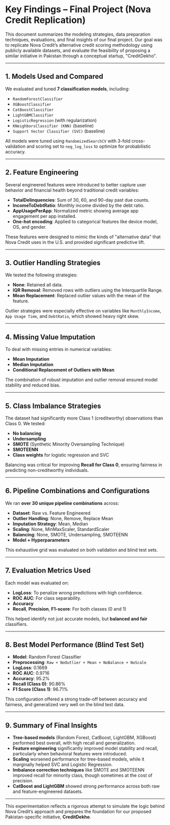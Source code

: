 
# Key Findings – Final Project (Nova Credit Replication)

This document summarizes the modeling strategies, data preparation techniques, evaluations, and final insights of our final project. Our goal was to replicate Nova Credit’s alternative credit scoring methodology using publicly available datasets, and evaluate the feasibility of proposing a similar initiative in Pakistan through a conceptual startup, "CreditDekho".

---

## 1. Models Used and Compared

We evaluated and tuned **7 classification models**, including:

- `RandomForestClassifier`
- `XGBoostClassifier`
- `CatBoostClassifier`
- `LightGBMClassifier`
- `LogisticRegression` (with regularization)
- `KNeighborsClassifier (KNN)` (baseline)
- `Support Vector Classifier (SVC)` (baseline)

All models were tuned using `RandomizedSearchCV` with 3-fold cross-validation and scoring set to `neg_log_loss` to optimize for probabilistic accuracy.

---

## 2. Feature Engineering

Several engineered features were introduced to better capture user behavior and financial health beyond traditional credit variables:

- **TotalDelinquencies**: Sum of 30, 60, and 90-day past due counts.
- **IncomeToDebtRatio**: Monthly income divided by the debt ratio.
- **AppUsagePerApp**: Normalized metric showing average app engagement per app installed.
- **One-hot encoding**: Applied to categorical features like device model, OS, and gender.

These features were designed to mimic the kinds of "alternative data" that Nova Credit uses in the U.S. and provided significant predictive lift.

---

## 3. Outlier Handling Strategies

We tested the following strategies:

- **None**: Retained all data.
- **IQR Removal**: Removed rows with outliers using the Interquartile Range.
- **Mean Replacement**: Replaced outlier values with the mean of the feature.

Outlier strategies were especially effective on variables like `MonthlyIncome`, `App Usage Time`, and `DebtRatio`, which showed heavy right skew.

---

## 4. Missing Value Imputation

To deal with missing entries in numerical variables:

- **Mean Imputation**
- **Median Imputation**
- **Conditional Replacement of Outliers with Mean**

The combination of robust imputation and outlier removal ensured model stability and reduced bias.

---

## 5. Class Imbalance Strategies

The dataset had significantly more Class 1 (creditworthy) observations than Class 0. We tested:

- **No balancing**
- **Undersampling**
- **SMOTE** (Synthetic Minority Oversampling Technique)
- **SMOTEENN**
- **Class weights** for logistic regression and SVC

Balancing was critical for improving **Recall for Class 0**, ensuring fairness in predicting non-creditworthy individuals.

---

## 6. Pipeline Combinations and Configurations

We ran **over 30 unique pipeline combinations** across:

- **Dataset**: Raw vs. Feature Engineered
- **Outlier Handling**: None, Remove, Replace Mean
- **Imputation Strategy**: Mean, Median
- **Scaling**: None, MinMaxScaler, StandardScaler
- **Balancing**: None, SMOTE, Undersampling, SMOTEENN
- **Model + Hyperparameters**

This exhaustive grid was evaluated on both validation and blind test sets.

---

## 7. Evaluation Metrics Used

Each model was evaluated on:

- **LogLoss**: To penalize wrong predictions with high confidence.
- **ROC AUC**: For class separability.
- **Accuracy**
- **Recall**, **Precision**, **F1-score**: For both classes (0 and 1)

This helped identify not just accurate models, but **balanced and fair** classifiers.

---

## 8. Best Model Performance (Blind Test Set)

- **Model**: Random Forest Classifier
- **Preprocessing**: `Raw + NoOutlier + Mean + NoBalance + NoScale`
- **LogLoss**: 0.1669
- **ROC AUC**: 0.9716
- **Accuracy**: 95.2%
- **Recall (Class 0)**: 90.86%
- **F1 Score (Class 1)**: 96.71%

This configuration offered a strong trade-off between accuracy and fairness, and generalized very well on the blind test data.

---

## 9. Summary of Final Insights

- **Tree-based models** (Random Forest, CatBoost, LightGBM, XGBoost) performed best overall, with high recall and generalization.
- **Feature engineering** significantly improved model stability and recall, particularly when behavioral features were introduced.
- **Scaling** worsened performance for tree-based models, while it marginally helped SVC and Logistic Regression.
- **Imbalance correction techniques** like SMOTE and SMOTEENN improved recall for minority class, though sometimes at the cost of precision.
- **CatBoost and LightGBM** showed strong performance across both raw and feature-engineered datasets.

---

This experimentation reflects a rigorous attempt to simulate the logic behind Nova Credit’s approach and prepares the foundation for our proposed Pakistan-specific initiative, **CreditDekho**.
